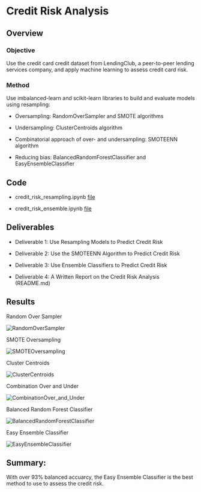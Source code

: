 # Credit Risk Analysis

## Overview 

### Objective

Use the credit card credit dataset from LendingClub, a peer-to-peer lending services company, and apply machine learning to assess credit card risk. 

### Method 

Use imbalanced-learn and scikit-learn libraries to build and evaluate models using resampling:

- Oversampling: RandomOverSampler and SMOTE algorithms 

- Undersampling: ClusterCentroids algorithm 

- Combinatorial approach of over- and undersampling: SMOTEENN algorithm 

- Reducing bias: BalancedRandomForestClassifier and EasyEnsembleClassifier 

## Code

- credit_risk_resampling.ipynb [file](credit_risk_resampling.ipynb)

- credit_risk_ensemble.ipynb [file](credit_risk_ensemble.ipynb)


## Deliverables

- Deliverable 1: Use Resampling Models to Predict Credit Risk
 
- Deliverable 2: Use the SMOTEENN Algorithm to Predict Credit Risk

- Deliverable 3: Use Ensemble Classifiers to Predict Credit Risk

- Deliverable 4: A Written Report on the Credit Risk Analysis (README.md)

## Results

Random Over Sampler

![RandomOverSampler](https://user-images.githubusercontent.com/98564776/170832669-802d8eae-7726-45d2-9b05-3ebed5cc272e.PNG)

SMOTE Oversampling

![SMOTEOversampling](https://user-images.githubusercontent.com/98564776/170832684-c4f6ec40-d080-4660-8f7c-b474cccdb77b.PNG)

Cluster Centroids

![ClusterCentroids](https://user-images.githubusercontent.com/98564776/170832703-7b3a5664-a824-4999-947f-1344a0709944.PNG)

Combination Over and Under

![CombinationOver_and_Under](https://user-images.githubusercontent.com/98564776/170832715-555246aa-92f3-4c74-b0a5-bf3d12b35cae.PNG)

Balanced Random Forest Classifier

![BalancedRandomForestClassifier](https://user-images.githubusercontent.com/98564776/170832734-49a9c943-319c-4ad3-a63f-b6dcb9472b6e.PNG)

Easy Ensemble Classifier 

![EasyEnsembleClassifier ](https://user-images.githubusercontent.com/98564776/170832761-13830074-c363-4eac-838c-df1370914cd9.PNG)


## Summary: 

With over 93% balanced accuarcy, the Easy Ensemble Classifier is the best method to use to assess the credit risk.
